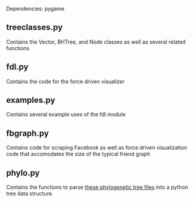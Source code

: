 Dependencies: pygame

treeclasses.py
---

Contains the Vector, BHTree, and Node classes as well as several related functions

fdl.py
---

Contains the code for the force driven visualizer

examples.py
---

Contains several example uses of the fdl module

fbgraph.py
---

Contains code for scraping Facebook as well as force driven visualization code that accomodates the size of the typical friend graph

phylo.py
----

Contains the functions to parse [these phylogenetic tree files](http://www.mediafire.com/?a3n7grk4qarx8sx) into a python tree data structure.